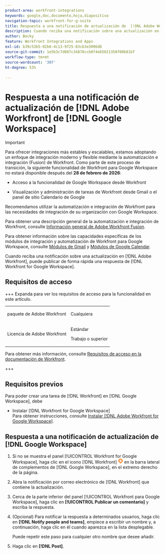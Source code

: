 ```yaml
---
product-area: workfront-integrations
keywords: google,doc,documento,hoja,diapositiva
navigation-topic: workfront-for-g-suite
title: Respuesta a una notificación de actualización de  [!DNL Adobe Workfront]  de Google Workspace
description: Cuando reciba una notificación sobre una actualización en  [!DNL Adobe] [!DNL Workfront], podrá publicar de forma rápida una respuesta de Workfront para Google Workspace.
author: Becky
feature: Workfront Integrations and Apps
exl-id: b39c53b5-02b6-4c13-9f25-83cb3e3096d8
source-git-commit: 1e5b3c7d087c34870ccb0f4e65021358f08b81bf
workflow-type: tm+mt
source-wordcount: '307'
ht-degree: 53%

---
```


# Respuesta a una notificación de actualización de [!DNL Adobe Workfront] de [!DNL Google Workspace]

>[!IMPORTANT]
>
>Para ofrecer integraciones más estables y escalables, estamos adoptando un enfoque de integración moderno y flexible mediante la automatización e integración (Fusion) de Workfront. Como parte de este proceso de transición, la siguiente funcionalidad de Workfront para Google Workspace no estará disponible después del **28 de febrero de 2026**:
>
>* Acceso a la funcionalidad de Google Workspace desde Workfront
>
>* Visualización y administración de tareas de Workfront desde Gmail o el panel de sitio Calendario de Google
>
>Recomendamos utilizar la automatización e integración de Workfront para las necesidades de integración de su organización con Google Workspace.
>
>Para obtener una descripción general de la automatización e integración de Workfront, consulte [Información general de Adobe Workfront Fusion](https://experienceleague.adobe.com/es/docs/workfront-fusion/using/get-started-with-fusion/understand-workfront-fusion/workfront-fusion-overview).
>
>Para obtener información sobre las capacidades específicas de los módulos de integración y automatización de Workfront para Google Workspace, consulte [Módulos de Gmail](https://experienceleague.adobe.com/es/docs/workfront-fusion/using/references/apps-and-their-modules/third-party-app-connectors/gmail-modules) y [Módulos de Google Calendar](https://experienceleague.adobe.com/es/docs/workfront-fusion/using/references/apps-and-their-modules/third-party-app-connectors/google-calendar-modules).

Cuando reciba una notificación sobre una actualización en [!DNL Adobe Workfront], puede publicar de forma rápida una respuesta de [!DNL Workfront for Google Workspace].

## Requisitos de acceso

+++ Expanda para ver los requisitos de acceso para la funcionalidad en este artículo.

<table style="table-layout:auto"> 
 <col> 
 <col> 
 <tbody> 
  <tr> 
   <td role="rowheader">paquete de Adobe Workfront</td> 
   <td> <p>Cualquiera</p> </td> 
  </tr> 
  <tr> 
   <td role="rowheader">Licencia de Adobe Workfront</td> 
   <td> <p>Estándar</p><p>Trabajo o superior</p>
  </tr> 
 </tbody> 
</table>

Para obtener más información, consulte [Requisitos de acceso en la documentación de Workfront](/help/quicksilver/administration-and-setup/add-users/access-levels-and-object-permissions/access-level-requirements-in-documentation.md).

+++

## Requisitos previos

Para poder crear una tarea de [!DNL Workfront] en [!DNL Google Workspace], debe

* Instalar [!DNL Workfront for Google Workspace]\
   Para obtener instrucciones, consulte [Instalar [!DNL Adobe Workfront for Google Workspace]](../../workfront-integrations-and-apps/workfront-for-g-suite/install-workfront-for-gsuite.md).

## Respuesta a una notificación de actualización de [!DNL Google Workspace]

1. Si no se muestra el panel [!UICONTROL Workfront for Google Workspace], haga clic en el icono [!DNL Workfront] ![Workfront icon](assets/wf-lion-icon.png) en la barra lateral de complementos de [!DNL Google Workspace], en el extremo derecho de la página.
1. Abra la notificación por correo electrónico de [!DNL Workfront] que contiene la actualización.
1. Cerca de la parte inferior del panel [!UICONTROL Workfront para Google Workspace], haga clic en **[!UICONTROL Publicar un comentario]** y escriba la respuesta.
1. (Opcional) Para notificar la respuesta a determinados usuarios, haga clic en **[!DNL Notify people and teams]**, empiece a escribir un nombre y, a continuación, haga clic en él cuando aparezca en la lista desplegable.

   Puede repetir este paso para cualquier otro nombre que desee añadir.

1. Haga clic en **[!DNL Post]**.
